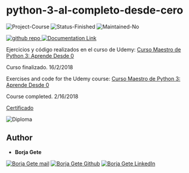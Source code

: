 # python-3-al-completo-desde-cero

![Project-Course](https://img.shields.io/badge/Project-Course-yellow.svg)
![Status-Finished](https://img.shields.io/badge/Status-Finished-blue.svg)
![Maintained-No](https://img.shields.io/badge/Maintained-No-red.svg)

<a href="https://github.com/BorjaG90/python-3-al-completo-desde-cero" alt="Github Repository Link">
  <img alt="github repo" src="https://img.shields.io/badge/github-repo-black?logo=github"/>
</a>
<a href="https://www.python.org/download/releases/3.0/" alt="Documentation Link">
  <img alt="Documentation Link" src="https://img.shields.io/badge/Made_with-Python-brightgreen"/>
</a>

Ejercicios y código realizados en el curso de Udemy: [Curso Maestro de Python 3: Aprende Desde 0](https://www.udemy.com/python-3-al-completo-desde-cero)

Curso finalizado. 16/2/2018


Exercises and code for the Udemy course: [Curso Maestro de Python 3: Aprende Desde 0](https://www.udemy.com/python-3-al-completo-desde-cero)

Course completed. 2/16/2018

[Certificado](https://ude.my/UC-9BR15LUY)

![Diploma](https://raw.githubusercontent.com/BorjaG90/python-course/master/UC-9BR15LUY.jpg)

## Author
* **Borja Gete**

<a href="mailto:borjag90dev@gmail.com" alt="Borja Gete mail"><img src="https://img.shields.io/badge/borjag90dev@gmail.com-DDDDDD?style=for-the-badge&logo=gmail" title="Go To mail" alt="Borja Gete mail"/></a> <a href="https://github.com/BorjaG90" alt="Borja Gete Github"><img src="https://img.shields.io/badge/BorjaG90-black?style=for-the-badge&logo=github" title="Go To Github Profile" alt="Borja Gete Github"/></a> <a href="https://linkedin.com/in/borjag90" alt="Borja Gete LinkedIn"><img src="https://img.shields.io/badge/BorjaG90-blue?style=for-the-badge&logo=linkedin" title="Go To LinkedIn Profile" alt="Borja Gete LinkedIn"/></a>
